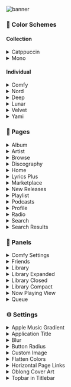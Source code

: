 ![banner](../images/banner.png)

### 🎨 Color Schemes 

#### Collection 

<details><summary>Catppuccin</summary>
<details><summary>🌻 Latte</summary>

![gif](../images/color-schemes/gif/catppuccin/latte.gif)

</details>
<details><summary>🍨 Frappé</summary>

![gif](../images/color-schemes/gif/catppuccin/frappe.gif)

</details>
<details><summary>🌺 Macchiato</summary>

![gif](../images/color-schemes/gif/catppuccin/macchiato.gif)

</details>
<details><summary>🌿 Mocha</summary>

![gif](../images/color-schemes/gif/catppuccin/mocha.gif)

</details></details>

<details><summary>Mono</summary>
<details><summary>Original</summary>

![gif](../images/color-schemes/gif/mono/mono.gif)

</details>
<details><summary>Forest</summary>

![gif](../images/color-schemes/gif/mono/forest.gif)

</details>
<details><summary>Neon</summary>

![gif](../images/color-schemes/gif/mono/neon.gif)

</details>
<details><summary>Sakura</summary>

![gif](../images/color-schemes/gif/mono/sakura.gif)

</details>
<details><summary>Sunset</summary>

![gif](../images/color-schemes/gif/mono/sunset.gif)

</details>
<details><summary>Vaporwave</summary>

![gif](../images/color-schemes/gif/mono/vaporwave.gif)

</details></details>

#### Individual
<details><summary>Comfy</summary>

![gif](../images/color-schemes/gif/comfy.gif)

</details>
<details><summary>Nord</summary>

![gif](../images/color-schemes/gif/nord.gif)

</details>
<details><summary>Deep</summary>

![gif](../images/color-schemes/gif/deep.gif)

</details>
<details><summary>Lunar</summary>

![gif](../images/color-schemes/gif/lunar.gif)

</details>
<details><summary>Velvet</summary>

![gif](../images/color-schemes/gif/velvet.gif)

</details>
<details><summary>Yami</summary>

![gif](../images/color-schemes/gif/yami.gif)

</details>

### 📑 Pages

<details><summary>Album</summary>

![gif](../images/pages/album.png)

</details>

<details><summary>Artist</summary>

![gif](../images/pages/artist.png)

</details>

<details><summary>Browse</summary>

![gif](../images/pages/browse.png)

</details>

<details><summary>Discography</summary>

![gif](../images/pages/discography.png)

</details>

<details><summary>Home</summary>

![gif](../images/pages/home.png)

</details>

<details><summary>Lyrics Plus</summary>

![gif](../images/pages/lyrics-plus.png)

</details>

<details><summary>Marketplace</summary>

![gif](../images/pages/marketplace.png)

</details>

<details><summary>New Releases</summary>

![gif](../images/pages/new-releases.png)

</details>

<details><summary>Playlist</summary>

![gif](../images/pages/playlist.png)

</details>

<details><summary>Podcasts</summary>

![gif](../images/pages/podcasts.png)

</details>

<details><summary>Profile</summary>

![gif](../images/pages/profile.png)

</details>

<details><summary>Radio</summary>

![gif](../images/pages/radio.png)

</details>

<details><summary>Search</summary>

![gif](../images/pages/search.png)

</details>

<details><summary>Search Results</summary>

![gif](../images/pages/search-results.png)

</details>


### 📳 Panels

<details><summary>Comfy Settings</summary>

![gif](../images/panels/comfy-settings.png)

</details>

<details><summary>Friends</summary>

![gif](../images/panels/friends.png)

</details>

<details><summary>Library</summary>

![gif](../images/panels/library.png)

</details>

<details><summary>Library Expanded</summary>

![gif](../images/panels/library-expanded.png)

</details>

<details><summary>Library Closed</summary>

![gif](../images/panels/library-closed.png)

</details>

<details><summary>Library Compact</summary>

![gif](../images/panels/library-compact.png)

</details>

<details><summary>Now Playing View</summary>

![gif](../images/panels/npv.png)

</details>

<details><summary>Queue</summary>

![gif](../images/panels/queue.png)

</details>


### ⚙️ Settings

<details><summary>Apple Music Gradient</summary>

![gif](../images/settings/am-blur.gif)
![png](../images/settings/am-blur.png)

</details>

<details><summary>Application Title</summary>

![png](../images/settings/application-title.png)

</details>

<details><summary>Blur</summary>

![png](../images/settings/blur.png)

</details>

<details><summary>Button Radius</summary>

![png](../images/settings/button-radius.png)

</details>

<details><summary>Custom Image</summary>

![png](../images/settings/custom-image.png)

</details>

<details><summary>Flatten Colors</summary>

![png](../images/settings/flatten-colors.png)

</details>

<details><summary>Horizontal Page Links</summary>

![png](../images/settings/horizontal-pagelinks.png)

</details>

<details><summary>Oblong Cover Art</summary>

![png](../images/settings/oblong-cover-art.png)

</details>

<details><summary>Topbar in Titlebar</summary>

![png](../images/settings/topbar-in-titlebar.png)

</details>
